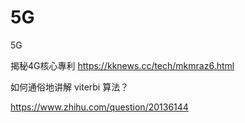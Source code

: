 # 5G
5G

揭秘4G核心專利
https://kknews.cc/tech/mkmraz6.html

如何通俗地讲解 viterbi 算法？

https://www.zhihu.com/question/20136144
